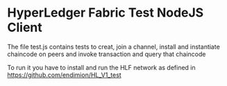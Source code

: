 # HyperLedger Fabric Test NodeJS Client

The file test.js contains tests to creat, join a channel, install and instantiate chaincode on peers
and invoke transaction and query that chaincode

To run it you have to install and run the HLF network as defined in https://github.com/endimion/HL_V1_test
